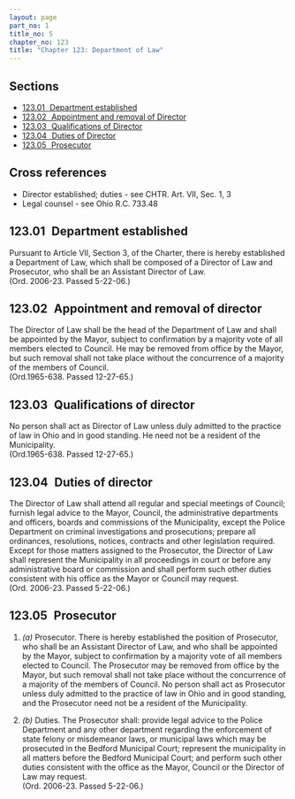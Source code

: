 ```yaml
---
layout: page
part_no: 1
title_no: 5
chapter_no: 123
title: "Chapter 123: Department of Law"
---
```


## Sections

* [123.01   Department established](#12301-department-established)
* [123.02   Appointment and removal of Director](#12302-appointment-and-removal-of-director)
* [123.03   Qualifications of Director](#12303-qualifications-of-director)
* [123.04   Duties of Director](#12304-duties-of-director)
* [123.05   Prosecutor](#12305-prosecutor)

## Cross references

* Director established; duties - see CHTR. Art. VII, Sec. 1, 3
* Legal counsel - see Ohio R.C. 733.48

## 123.01   Department established

Pursuant to Article VII, Section 3, of the Charter, there is hereby established
a Department of Law, which shall be composed of a Director of Law and
Prosecutor, who shall be an Assistant Director of Law.  
(Ord. 2006-23. Passed 5-22-06.)

## 123.02   Appointment and removal of director

The Director of Law shall be the head of the Department of Law and shall be
appointed by the Mayor, subject to confirmation by a majority vote of all
members elected to Council. He may be removed from office by the Mayor, but such
removal shall not take place without the concurrence of a majority of the
members of Council.  
(Ord.1965-638. Passed 12-27-65.)

## 123.03   Qualifications of director

No person shall act as Director of Law unless duly admitted to the practice of
law in Ohio and in good standing. He need not be a resident of the
Municipality.  
(Ord.1965-638. Passed 12-27-65.)

## 123.04   Duties of director

The Director of Law shall attend all regular and special meetings of Council;
furnish legal advice to the Mayor, Council, the administrative departments and
officers, boards and commissions of the Municipality, except the Police
Department on criminal investigations and prosecutions; prepare all ordinances,
resolutions, notices, contracts and other legislation required. Except for those
matters assigned to the Prosecutor, the Director of Law shall represent the
Municipality in all proceedings in court or before any administrative board or
commission and shall perform such other duties consistent with his office as the
Mayor or Council may request.  
(Ord. 2006-23. Passed 5-22-06.)

## 123.05   Prosecutor

1. _(a)_ Prosecutor. There is hereby established the position of Prosecutor, who
shall be an Assistant Director of Law, and who shall be appointed by the Mayor,
subject to confirmation by a majority vote of all members elected to Council.
The Prosecutor may be removed from office by the Mayor, but such removal shall
not take place without the concurrence of a majority of the members of Council.
No person shall act as Prosecutor unless duly admitted to the practice of law in
Ohio and in good standing, and the Prosecutor need not be a resident of the
Municipality.

2. _(b)_ Duties. The Prosecutor shall: provide legal advice to the Police
Department and any other department regarding the enforcement of state felony or
misdemeanor laws, or municipal laws which may be prosecuted in the Bedford
Municipal Court; represent the municipality in all matters before the Bedford
Municipal Court; and perform such other duties consistent with the office as the
Mayor, Council or the Director of Law may request.  
(Ord. 2006-23. Passed 5-22-06.)
